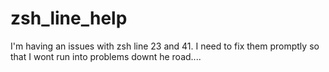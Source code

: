 # zsh_line_help
I'm having an issues with zsh line 23 and 41. I need to fix them promptly so that I wont run into problems downt he road....

